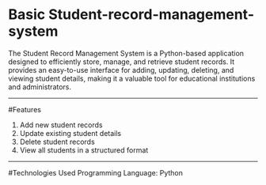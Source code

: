 # Basic Student-record-management-system 

The Student Record Management System is a Python-based application designed to efficiently store, manage, and retrieve student records. It provides an easy-to-use interface for adding, updating, deleting, and viewing student details, making it a valuable tool for educational institutions and administrators.

---
#Features
1. Add new student records
2. Update existing student details
3. Delete student records
4. View all students in a structured format
---
#Technologies Used
Programming Language: Python
